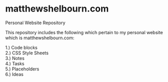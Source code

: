 # matthewshelbourn.com
Personal Website Repository

This repository includes the following which pertain to my personal website which is matthewshelbourn.com:

  1.) Code blocks<BR>
  2.) CSS Style Sheets<BR>
  3.) Notes<BR>
  4.) Tasks<br>
  5.) Placeholders<br>
  6.) Ideas
